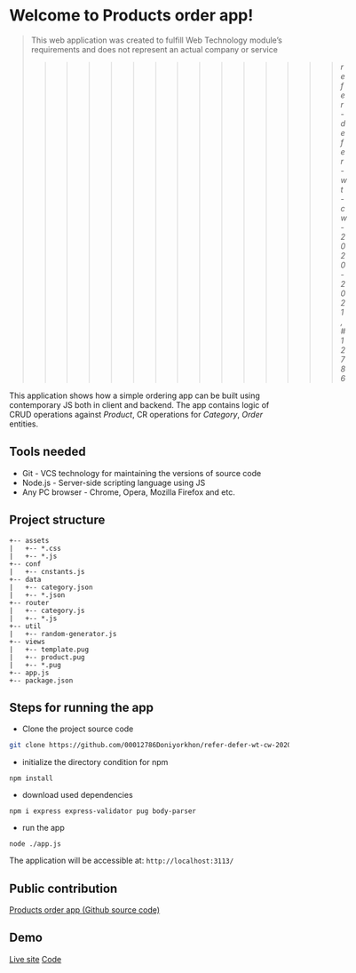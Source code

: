# Welcome to Products order app!

> This web application was created to fulfill Web Technology module’s requirements and does not represent an actual company or service
> >>>>>>>>>>>>>> *refer-defer-wt-cw-2020-2021, #12786*

This application shows how a simple ordering app can be built using contemporary JS both in client and backend. The app contains logic of CRUD operations against *Product*, CR operations for *Category*, *Order* entities.

## Tools needed

- Git - VCS technology for maintaining the versions of source code
- Node.js - Server-side scripting language using JS
- Any PC browser - Chrome, Opera, Mozilla Firefox and etc.

## Project structure
```
+-- assets
|   +-- *.css
|   +-- *.js
+-- conf
|   +-- cnstants.js
+-- data
|   +-- category.json
|   +-- *.json
+-- router
|   +-- category.js
|   +-- *.js
+-- util
|   +-- random-generator.js
+-- views
|   +-- template.pug
|   +-- product.pug
|   +-- *.pug
+-- app.js
+-- package.json
```

## Steps for running the app

- Clone the project source code
```bash
git clone https://github.com/00012786Doniyorkhon/refer-defer-wt-cw-2020-2021.git
```
- initialize the directory condition for npm
```npm
npm install
```
- download used dependencies
```npm
npm i express express-validator pug body-parser
```
- run the app
```npm
node ./app.js
```
The application will be accessible at: `http://localhost:3113/`

## Public contribution
[Products order app (Github source code)](https://github.com/00012786Doniyorkhon/refer-defer-wt-cw-2020-2021)

## Demo 
[Live site](https://quark-fresh-orchid.glitch.me)
[Code](https://glitch.com/edit/#!/quark-fresh-orchid)